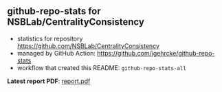 ## github-repo-stats for NSBLab/CentralityConsistency

- statistics for repository https://github.com/NSBLab/CentralityConsistency
- managed by GitHub Action: https://github.com/jgehrcke/github-repo-stats
- workflow that created this README: `github-repo-stats-all`

**Latest report PDF**: [report.pdf](https://github.com/chaosuo/add-ghrs/raw/github-repo-stats/NSBLab/CentralityConsistency/latest-report/report.pdf)

